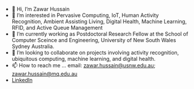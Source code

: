 - 👋 Hi, I’m Zawar Hussain
- 👀 I’m interested in Pervasive Computing, IoT, Human Activity Recognition, Ambient Assisting Living, Digital Health, Machine Learning, RFID, and Active Queue Management
- 🌱 I’m currently working as Postdoctoral Research Fellow at  the School of Computer Sceince and Engineering, University of New South Wales Sydney Australia.
- 💞️ I’m looking to collaborate on projects involving activity recognition, ubiquitous computing, machine learning, and digital health. 
- 📫 How to reach me ... email: zawar.hussain@usnw.edu.au; zawar.hussain@mq.edu.au 
-  <a href="https://www.linkedin.com/in/zawar-hussain-099a96167/">LinkedIn</a>
<!---
zawarzh/zawarzh is a ✨ special ✨ repository because its `README.md` (this file) appears on your GitHub profile.
You can click the Preview link to take a look at your changes.
--->
